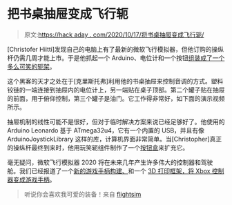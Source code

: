 # 把书桌抽屉变成飞行轭

> 原文:[https://hack aday . com/2020/10/17/将书桌抽屉变成飞行轭/](https://hackaday.com/2020/10/17/turning-a-desk-drawer-into-a-flight-yoke/)

[Christofer Hiitti]发现自己的电脑上有了最新的微软飞行模拟器，但他订购的操纵杆仍需几周才能上市。于是他抓起一个 Arduino、电位计和一个按钮[组装成了一个多么可笑的轭架](https://www.google.com/url?q=https%3A%2F%2Fwww.reddit.com%2Fr%2Fflightsim%2Fcomments%2Fij72d1%2Fwas_told_youd_appreciate_my_sweet_rig%2F&sa=D&sntz=1&usg=AFQjCNEYTz1wzuDTzZcRLBZJFfudcDwSVw)。

这个黑客的天才之处在于[克里斯托弗]利用他的书桌抽屉来控制音调的方式。塑料铰链的一端连接到抽屉内的电位计上，另一端贴在桌子顶部。第二个罐子贴在抽屉的前面，用于俯仰控制，第三个罐子是油门。它工作得非常好，如下面的演示视频所示。

抽屉机制的线性可能不是很好，但对于临时解决方案来说已经足够好了。他使用的 Arduino Leonardo 基于 ATmega32u4，它有一个内置的 USB，并且有像 ArduinoJoystickLibrary 这样的库，计算机界面非常简单。当[Christopher]真正的操纵杆最终到来时，他用玩笑轭组件制作了一个[按钮盒](https://github.com/christoferjh/HID_buttonbox)来扩充它。

毫无疑问，微软飞行模拟器 2020 将在未来几年产生许多伟大的控制器和驾驶舱。我们已经报道了一个[新的游戏手柄构建、](https://hackaday.com/2020/09/03/3d-printed-flight-controls-use-magnets-for-enhanced-flight-simulator-2020-experience/)和一个 [3D 打印框架，将 Xbox 控制器变成游戏手柄](https://hackaday.com/2020/09/25/xbox-controller-gets-snap-on-joystick-from-clever-3d-printed-design/)。

> 听说你会喜欢我可爱的装备！来自 [flightsim](https://www.reddit.com/r/flightsim/)